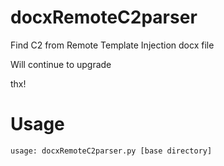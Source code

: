 # docxRemoteC2parser

Find C2 from Remote Template Injection docx file

Will continue to upgrade

thx!

# Usage

```usage
usage: docxRemoteC2parser.py [base directory]
```

